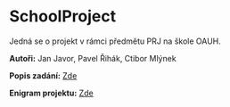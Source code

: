# SchoolProject
<p>Jedná se o projekt v rámci předmětu PRJ na škole OAUH.</p>
<p><b>Autoři:</b> Jan Javor, Pavel Řihák, Ctibor Mlýnek</p>
<p><b>Popis zadání:</b> <a href="https://github.com/realfaid/SchoolProject/blob/main/Dokumentace.md">Zde</a></p>
<p><b>Enigram projektu:</b> <a href="https://lucid.app/lucidchart/7089790c-cca8-46cf-ac64-6a4bcfc04791/view?page=0_0#?folder_id=home&browser=icon">Zde</a></p>
